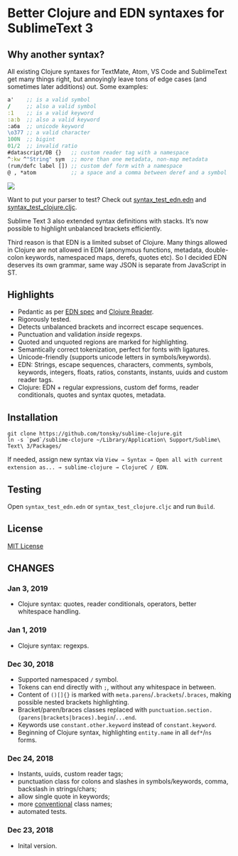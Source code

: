 # Better Clojure and EDN syntaxes for SublimeText 3

## Why another syntax?

All existing Clojure syntaxes for TextMate, Atom, VS Code and SublimeText get many things right, but annoyingly leave tons of edge cases (and sometimes later additions) out. Some examples:

```clojure
a'    ;; is a valid symbol
/     ;; also a valid symbol
:1    ;; is a valid keyword
:a:b  ;; also a valid keyword
:абв  ;; unicode keyword
\o377 ;; a valid character
100N  ;; bigint 
01/2  ;; invalid ratio
#datascript/DB {}   ;; custom reader tag with a namespace
^:kw ^"String" sym  ;; more than one metadata, non-map metadata
(rum/defc label []) ;; custom def form with a namespace
@ , *atom           ;; a space and a comma between deref and a symbol
```

<img src="https://s.tonsky.me/imgs/sublimeclojure.png">

Want to put your parser to test? Check out [syntax_test_edn.edn](./syntax_test_edn.edn) and [syntax_test_clojure.cljc](./syntax_test_clojure.cljc).

Sublime Text 3 also extended syntax definitions with stacks. It’s now possible to highlight unbalanced brackets efficiently.

Third reason is that EDN is a limited subset of Clojure. Many things allowed in Clojure are not allowed in EDN (anonymous functions, metadata, double-colon keywords, namespaced maps, derefs, quotes etc). So I decided EDN deserves its own grammar, same way JSON is separate from JavaScript in ST.

## Highlights

- Pedantic as per [EDN spec](https://github.com/edn-format/edn) and [Clojure Reader](https://clojure.org/reference/reader).
- Rigorously tested.
- Detects unbalanced brackets and incorrect escape sequences.
- Punctuation and validation _inside_ regexps. 
- Quoted and unquoted regions are marked for highlighting.
- Semantically correct tokenization, perfect for fonts with ligatures.
- Unicode-friendly (supports unicode letters in symbols/keywords).
- EDN: Strings, escape sequences, characters, comments, symbols, keywords, integers, floats, ratios, constants, instants, uuids and custom reader tags.
- Clojure: EDN + regular expressions, custom def forms, reader conditionals, quotes and syntax quotes, metadata.

## Installation

```
git clone https://github.com/tonsky/sublime-clojure.git
ln -s `pwd`/sublime-clojure ~/Library/Application\ Support/Sublime\ Text\ 3/Packages/
```

If needed, assign new syntax via `View → Syntax → Open all with current extension as... → sublime-clojure → ClojureC / EDN`.

## Testing

Open `syntax_test_edn.edn` or `syntax_test_clojure.cljc` and run `Build`.

## License

[MIT License](./LICENSE.txt)

## CHANGES

### Jan 3, 2019

- Clojure syntax: quotes, reader conditionals, operators, better whitespace handling.

### Jan 1, 2019

- Clojure syntax: regexps.

### Dec 30, 2018

- Supported namespaced `/` symbol.
- Tokens can end directly with `;`, without any whitespace in between.
- Content of `()[]{}` is marked with `meta.parens`/`.brackets`/`.braces`, making possible nested brackets highlighting.
- Bracket/paren/braces classes replaced with `punctuation.section.(parens|brackets|braces).begin`/`...end`.
- Keywords use `constant.other.keyword` instead of `constant.keyword`.
- Beginning of Clojure syntax, highlighting `entity.name` in all `def*`/`ns` forms.

### Dec 24, 2018

- Instants, uuids, custom reader tags;
- punctuation class for colons and slashes in symbols/keywords, comma, backslash in strings/chars;
- allow single quote in keywords;
- more [conventional](https://macromates.com/manual/en/language_grammars) class names;
- automated tests.

### Dec 23, 2018

- Inital version.
